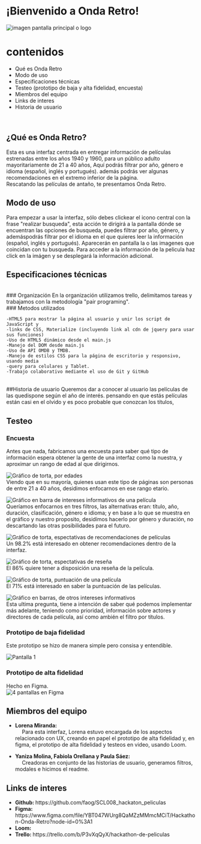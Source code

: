 # ¡Bienvenido a Onda Retro!

<img src="img/Onda_Retro.png" alt = "imagen pantalla principal o logo"/>


# contenidos

<ul>
	<li>Qué es Onda Retro
	<li>Modo de uso
	<li>Especificaciones técnicas
	<li>Testeo (prototipo de baja y alta fidelidad, encuesta)
	<li>Miembros del equipo
	<li>Links de interes
	<li>Historia de usuario
</ul><br>

## ¿Qué es Onda Retro?

Esta es una interfaz centrada en entregar información de películas estrenadas entre los años 1940 y 1960, para un público adulto mayoritariamente de 21 a 40 años, Aquí podrás filtrar por año, género e idioma (español, inglés y portugués). además podrás ver algunas recomendaciones en el extremo inferior de la página.<br>
Rescatando las películas de antaño, te presentamos Onda Retro.
<br>
## Modo de uso

Para empezar a usar la interfaz, sólo debes clickear el icono central con la frase "realizar busqueda", esta acción te dirigirá a la pantalla dónde se encuentran las opciones de busqueda, puedes filtrar por año, género, y ademáspodrás filtrar por el idioma en el que quieres leer la información (español, inglés y portugués). Aparecerán en pantalla la o las imagenes que coincidan con tu busqueda. Para acceder a la información de la pelicula haz click en la imágen y se desplegará la información adicional.
<br>

## Especificaciones técnicas
<br>
### Organización
En la organización utilizamos trello, delimitamos tareas y trabajamos con la metodología "pair programing".
<br>
### Metodos utilizados

	-HTML5 para mostrar la página al usuario y unir los script de JavaScript y 
	-links de CSS, Materialize (incluyendo link al cdn de jquery para usar sus funciones)
	-Uso de HTML5 dinámico desde el main.js
	-Manejo del DOM desde main.js
	-Uso de API OMDB y TMDB.
	-Manejo de estilos CSS para la página de escritorio y responsivo, usando media 
	-query para celulares y Tablet.
	-Trabajo colaborativo mediante el uso de Git y GitHub

<br>
##Historia de usuario
Queremos dar a conocer al usuario las películas de las quedispone según el año de interés. pensando en que estás películas están casi en el olvido y es poco probable que conozcan los títulos,

## Testeo

### Encuesta
Antes que nada, fabricamos una encuesta para saber qué tipo de información espera obtener la gente de una interfaz como la nuestra, y aproximar un rango de edad al que dirigirnos.

<img src = "img/grafico_etario.png" alt = "Gráfico de torta, por edades"/><br>
Viendo que en su mayoría, quienes usan este tipo de páginas son personas de entre 21 a 40 años, desidimos enfocarnos en ese rango etario.

<img src = "img/grafico_preferencias_paginas_de_peliculas.png" alt = "Gráfico en barra de intereses informativos de una película"/><br>
Queríamos enfocarnos en tres filtros, las alternativas eran: título, año, duración, clasificación, género e idioma; y en base a lo que se muestra en el gráfico y nuestro proposito, desidímos hacerlo por género y duración, no descartando las otras posibilidades para el futuro.

<img src = "img/grafico_recomendacion_peliculas.png" alt = "Gráfico de torta, espectativas de recomendaciones de películas"/><br>
Un 98.2% está interesado en obtener recomendaciones dentro de la interfaz.

<img src = "img/grafico_reseña.png" alt = "Gráfico de torta, espectativas de reseña"/><br>
El 86% quiere tener a disposición una reseña de la película.

<img src = "img/grafico_puntuacion_pelicula.png" alt = "Gráfico de torta, puntuación de una película"/><br>
El 71% está interesado en saber la puntuación de las películas.

<img src = "img/grafico_otra_informacion.png" alt = "Gráfico en barras, de otros intereses informativos"/><br>
Esta ultima pregunta, tiene a intención de saber qué podemos implementar más adelante, teniendo como prioridad, información sobre actores y directores de cada película, así como ambién el filtro por títulos.

### Prototipo de baja fidelidad

Este prototipo se hizo de manera simple pero consisa y entendible.

<img src = "img/pantallas.png" alt = "Pantalla 1"><br>

### Prototipo de alta fidelidad

Hecho en Figma.<br>
<img src = "img/figma.png" alt = "4 pantallas en Figma">

## Miembros del equipo
<ul>
	<li> 
		<strong> Lorena Miranda: </strong>
		<br>&emsp;
		Para esta interfaz, Lorena estuvo encargada de los aspectos relacionado con UX, creando en papel el prototipo de alta fidelidad y, en figma, el prototipo de alta fidelidad y testeos en video, usando Loom.
</ul>
<ul>
	<li>
		<strong> Yaniza Molina, Fabiola Orellana y Paula Sáez: </strong>
		<br>&emsp; 
		Creadoras en conjunto de las historias de usuario, generamos filtros, modales e hicimos el readme.
</ul> 



## Links de interes
<ul>
<li> <strong> Github: </strong>  https://github.com/faog/SCL008_hackaton_peliculas 
<li> <strong> Figma: </strong>https://www.figma.com/file/YBT047WUrg8QaMZzMMmcMCiT/Hackathon-Onda-Retro?node-id=0%3A1
<li> <strong> Loom: </strong>
<li> <strong> Trello: </strong> https://trello.com/b/P3vXqQyX/hackathon-de-peliculas
</ul>
